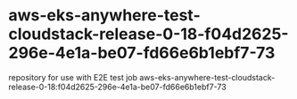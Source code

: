 # aws-eks-anywhere-test-cloudstack-release-0-18-f04d2625-296e-4e1a-be07-fd66e6b1ebf7-73
repository for use with E2E test job aws-eks-anywhere-test-cloudstack-release-0-18:f04d2625-296e-4e1a-be07-fd66e6b1ebf7-73
